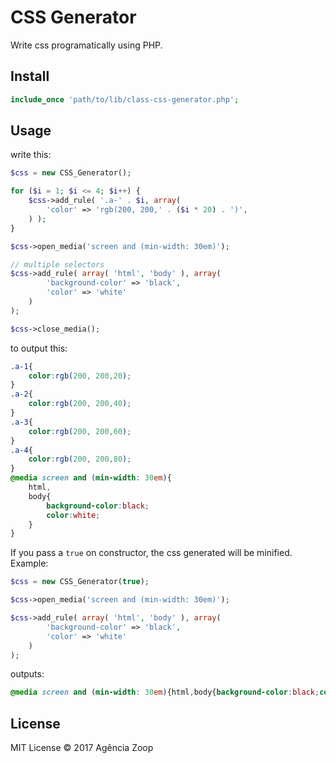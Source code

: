 # CSS Generator

Write css programatically using PHP.

## Install

```php
include_once 'path/to/lib/class-css-generator.php';
```

## Usage

write this:
```php
$css = new CSS_Generator();

for ($i = 1; $i <= 4; $i++) {
	$css->add_rule( '.a-' . $i, array(
		'color' => 'rgb(200, 200,' . ($i * 20) . ')',
	) );
}

$css->open_media('screen and (min-width: 30em)');

// multiple selectors
$css->add_rule( array( 'html', 'body' ), array(
		'background-color' => 'black',
		'color' => 'white'
	)
);

$css->close_media();
```

to output this:
```css
.a-1{
	color:rgb(200, 200,20);
}
.a-2{
	color:rgb(200, 200,40);
}
.a-3{
	color:rgb(200, 200,60);
}
.a-4{
	color:rgb(200, 200,80);
}
@media screen and (min-width: 30em){
	html,
	body{
		background-color:black;
		color:white;
	}
}

```

If you pass a `true` on constructor, the css generated will be minified. Example:
```php
$css = new CSS_Generator(true);

$css->open_media('screen and (min-width: 30em)');

$css->add_rule( array( 'html', 'body' ), array(
		'background-color' => 'black',
		'color' => 'white'
	)
);
```

outputs:
```css
@media screen and (min-width: 30em){html,body{background-color:black;color:white;}}
```

## License
MIT License &copy; 2017 Agência Zoop
